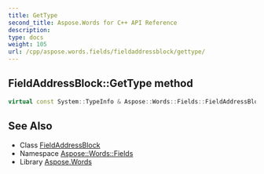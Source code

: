```yaml
---
title: GetType
second_title: Aspose.Words for C++ API Reference
description: 
type: docs
weight: 105
url: /cpp/aspose.words.fields/fieldaddressblock/gettype/
---
```

## FieldAddressBlock::GetType method




```cpp
virtual const System::TypeInfo & Aspose::Words::Fields::FieldAddressBlock::GetType() const override
```

## See Also

* Class [FieldAddressBlock](../)
* Namespace [Aspose::Words::Fields](../../)
* Library [Aspose.Words](../../../)
